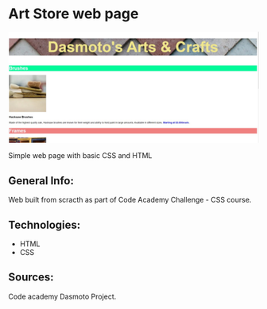 #   Art Store web page
<img src='./assets/final.jpg'>

Simple web page with basic CSS and HTML

##  General Info:
Web built from scracth as part of Code Academy Challenge - CSS course.

##  Technologies:
* HTML
* CSS

##  Sources:
Code academy Dasmoto Project.
